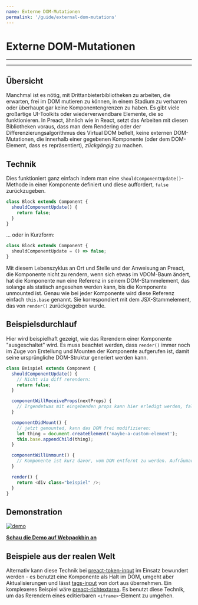 ```yaml
---
name: Externe DOM-Mutationen
permalink: '/guide/external-dom-mutations'
---
```


# Externe DOM-Mutationen

---

<toc></toc>

---

## Übersicht

Manchmal ist es nötig, mit Drittanbieterbibliotheken zu arbeiten, die erwarten, frei im DOM mutieren zu können, in einem Stadium zu verharren oder überhaupt gar keine Komponentengrenzen zu haben. Es gibt viele großartige UI-Toolkits oder wiederverwendbare Elemente, die so funktionieren. In Preact, ähnlich wie in React, setzt das Arbeiten mit diesen Bibliotheken voraus, dass man dem Rendering oder der Differenzierungsalgorithmus des Virtual DOM befielt, keine externen DOM-Mutationen, die innerhalb einer gegebenen Komponente (oder dem DOM-Element, dass es repräsentiert), _zückgängig_ zu machen.


## Technik

Dies funktioniert ganz einfach indem man eine `shouldComponentUpdate()`-Methode in einer Komponente definiert und diese auffordert, `false` zurückzugeben.

```js
class Block extends Component {
  shouldComponentUpdate() {
    return false;
  }
}
```

... oder in Kurzform:

```js
class Block extends Component {
  shouldComponentUpdate = () => false;
}
```

Mit diesem Lebenszyklus an Ort und Stelle und der Anweisung an Preact, die Komponente nicht zu rendern, wenn sich etwas im VDOM-Baum ändert, hat die Komponente nun eine Referenz in seinem DOM-Stammelement, das solange als statisch angesehen werden kann, bis die Komponente unmounted ist. Genau wie bei jeder Komponente wird diese Referenz einfach `this.base` genannt. Sie korrespondiert mit dem JSX-Stammelement, das von `render()` zurückgegeben wurde.

## Beispielsdurchlauf

Hier wird beispielhaft gezeigt, wie das Rerendern einer Komponente "ausgeschaltet" wird. Es muss beachtet werden, dass `render()` immer noch im Zuge von Erstellung und Mounten der Komponente aufgerufen ist, damit seine ursprüngliche DOM-Struktur generiert werden kann.

```js
class Beispiel extends Component {
  shouldComponentUpdate() {
    // Nicht via diff rerendern:
    return false;
  }

  componentWillReceiveProps(nextProps) {
    // Irgendetwas mit eingehenden props kann hier erledigt werden, falls benötigt
  }

  componentDidMount() {
    // jetzt gemounted, kann das DOM frei modifizieren:
    let thing = document.createElement('maybe-a-custom-element');
    this.base.appendChild(thing);
  }

  componentWillUnmount() {
    // Komponente ist kurz davor, vom DOM entfernt zu werden. Aufräumarbeiten sind hier möglich.
  }

  render() {
    return <div class="beispiel" />;
  }
}
```


## Demonstration

[![demo](https://i.gyazo.com/a63622edbeefb2e86d6c0d9c8d66e582.gif)](http://www.webpackbin.com/V1hyNQbpe)

[**Schau die Demo auf Webpackbin an**](https://www.webpackbin.com/bins/-KflCmJ5bvKsRF8WDkzb)


## Beispiele aus der realen Welt

Alternativ kann diese Technik bei [preact-token-input](https://github.com/developit/preact-token-input/blob/master/src/index.js) im Einsatz bewundert werden - es benutzt eine Komponente als Halt im DOM, umgeht aber Aktualisierungen und lässt [tags-input](https://github.com/developit/tags-input) von dort aus übernehmen. Ein komplexeres Beispiel wäre [preact-richtextarea](https://github.com/developit/preact-richtextarea). Es benutzt diese Technik, um das Rerendern eines editierbaren `<iframe>`-Element zu umgehen.
